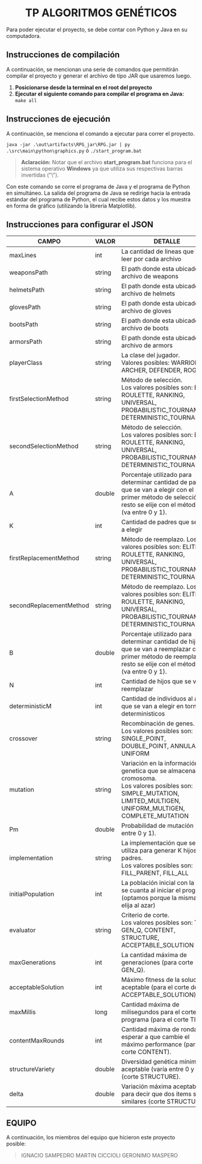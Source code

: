 # <center> TP ALGORITMOS GENÉTICOS</center>


Para poder ejecutar el proyecto, se debe contar con Python y Java en su computadora. 

## Instrucciones de compilación

A continuación, se mencionan una serie de comandos que permitirán compilar el proyecto y generar el archivo de tipo JAR que usaremos luego. 

 1.  **Posicionarse desde la terminal en el root del proyecto**
 2.  **Ejecutar el siguiente comando para compilar el programa en Java:**
		 `make all` 

## Instrucciones de ejecución
A continuación, se menciona el comando a ejecutar para correr el proyecto. 

`java -jar .\out\artifacts\RPG_jar\RPG.jar | py .\src\main\python\graphics.py`
ó
`./start_program.bat`

> **Aclaración:** Notar que el archivo **start_program.bat** funciona para el sistema operativo **Windows** ya que utiliza sus respectivas barras invertidas ("\\"). 

Con este comando se corre el programa de Java y el programa de Python en simultáneo. La salida del programa de Java se redirige hacia la entrada estándar del programa de Python, el cual recibe estos datos y los muestra en forma de gráfico (utilizando la librería Matplotlib).
  

## Instrucciones para configurar el JSON
| CAMPO                   | VALOR  | DETALLE                                                                                                                                                                       |
| ----------------------- | ------ | ----------------------------------------------------------------------------------------------------------------------------------------------------------------------------- |
| maxLines                | int    | La cantidad de lineas que va a leer por cada archivo                                                                                                                          |
| weaponsPath             | string | El path donde esta ubicado el archivo de weapons                                                                                                                              |
| helmetsPath             | string | El path donde esta ubicado el archivo de helmets                                                                                                                              |
| glovesPath              | string | El path donde esta ubicado el archivo de gloves                                                                                                                               |
| bootsPath               | string | El path donde esta ubicado el archivo de boots                                                                                                                                |
| armorsPath              | string | El path donde esta ubicado el archivo de armors                                                                                                                               |
| playerClass             | string | La clase del jugador.<br>Valores posibles: WARRIOR, ARCHER, DEFENDER, ROGUE                                                                                                   |
| firstSelectionMethod    | string | Método de selección.<br>Los valores posibles son: ELITE, ROULETTE, RANKING, UNIVERSAL, PROBABILISTIC\_TOURNAMENT, DETERMINISTIC\_TOURNAMENT                                   |
| secondSelectionMethod   | string | Método de selección.<br>Los valores posibles son: ELITE, ROULETTE, RANKING, UNIVERSAL, PROBABILISTIC\_TOURNAMENT, DETERMINISTIC\_TOURNAMENT                                   |
| A                       | double | Porcentaje utilizado para determinar cantidad de padres que se van a elegir con el primer método de selección (el resto se elije con el método 2). (va entre 0 y 1).          |
| K                       | int    | Cantidad de padres que se van a elegir                                                                                                                                        |
| firstReplacementMethod  | string | Método de reemplazo. Los valores posibles son: ELITE, ROULETTE, RANKING, UNIVERSAL, PROBABILISTIC\_TOURNAMENT, DETERMINISTIC\_TOURNAMENT                                      |
| secondReplacementMethod | string | Método de reemplazo. Los valores posibles son: ELITE, ROULETTE, RANKING, UNIVERSAL, PROBABILISTIC\_TOURNAMENT, DETERMINISTIC\_TOURNAMENT                                      |
| B                       | double | Porcentaje utilizado para determinar cantidad de hijos que se van a reemplazar con el primer método de reemplazo (el resto se elije con el método 2). (va entre 0 y 1).       |
| N                       | int    | Cantidad de hijos que se van a reemplazar                                                                                                                                     |
| deterministicM          | int    | Cantidad de individuos al azar que se van a elegir en torneos deterministicos                                                                                                 |
| crossover               | string | Recombinación de genes.<br>Los valores posibles son: SINGLE\_POINT, DOUBLE\_POINT, ANNULAR, UNIFORM                                                                           |
| mutation                | string | Variación en la información genetica que se almacena en el cromosoma.<br>Los valores posibles son: SIMPLE\_MUTATION, LIMITED\_MULTIGEN, UNIFORM\_MULTIGEN, COMPLETE\_MUTATION |
| Pm                      | double | Probabilidad de mutación (va entre 0 y 1).                                                                                                                                    |
| implementation          | string | La implementación que se utiliza para generar K hijos de K padres.<br>Los valores posibles son: FILL\_PARENT, FILL\_ALL                                                       |
| initialPopulation       | int    | La población inicial con la que se cuanta al iniciar el programa. (optamos porque la misma se elija al azar)                                                                  |
| evaluator               | string | Criterio de corte.<br>Los valores posibles son: TIME, GEN\_Q, CONTENT, STRUCTURE, ACCEPTABLE\_SOLUTION                                                                        |
| maxGenerations          | int    | La cantidad máxima de generaciones (para corte GEN\_Q).                                                                                                                       |
| acceptableSolution      | int    | Máximo fitness de la solución aceptable (para el corte de ACCEPTABLE\_SOLUTION).                                                                                              |
| maxMillis               | long   | Cantidad máxima de milisegundos para el corte del programa (para el corte TIME).                                                                                              |
| contentMaxRounds        | int    | Cantidad máxima de rondas a esperar a que cambie el máximo performance (para el corte CONTENT).                                                                               |
| structureVariety        | double | Diversidad genética mínima aceptable (varía entre 0 y 1) (corte STRUCTURE).                                                                                                   |
| delta                   | double | Variación máxima aceptable para decir que dos items son similares (corte STRUCTURE).                                                                                          |


## EQUIPO

A continuación, los miembros del equipo que hicieron este proyecto posible:
>IGNACIO  SAMPEDRO
> MARTIN CICCIOLI
> GERONIMO MASPERO




